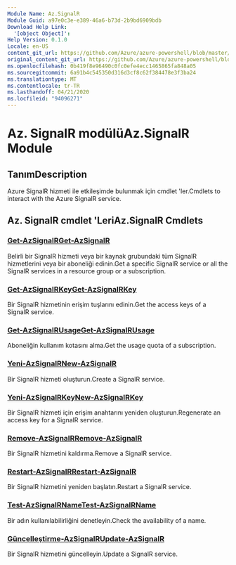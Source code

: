 ```yaml
---
Module Name: Az.SignalR
Module Guid: a97e0c3e-e389-46a6-b73d-2b9bd6909bdb
Download Help Link:
  '[object Object]': 
Help Version: 0.1.0
Locale: en-US
content_git_url: https://github.com/Azure/azure-powershell/blob/master/src/SignalR/SignalR/help/Az.SignalR.md
original_content_git_url: https://github.com/Azure/azure-powershell/blob/master/src/SignalR/SignalR/help/Az.SignalR.md
ms.openlocfilehash: 0b419f8e96490c0fc0efe4ecc1465865fa848a05
ms.sourcegitcommit: 6a91b4c545350d316d3cf8c62f384478e3f3ba24
ms.translationtype: MT
ms.contentlocale: tr-TR
ms.lasthandoff: 04/21/2020
ms.locfileid: "94096271"
---
```

# <span data-ttu-id="d06b8-101">Az. SignalR modülü</span><span class="sxs-lookup"><span data-stu-id="d06b8-101">Az.SignalR Module</span></span>
## <span data-ttu-id="d06b8-102">Tanım</span><span class="sxs-lookup"><span data-stu-id="d06b8-102">Description</span></span>
<span data-ttu-id="d06b8-103">Azure SignalR hizmeti ile etkileşimde bulunmak için cmdlet 'ler.</span><span class="sxs-lookup"><span data-stu-id="d06b8-103">Cmdlets to interact with the Azure SignalR service.</span></span>

## <span data-ttu-id="d06b8-104">Az. SignalR cmdlet 'Leri</span><span class="sxs-lookup"><span data-stu-id="d06b8-104">Az.SignalR Cmdlets</span></span>
### [<span data-ttu-id="d06b8-105">Get-AzSignalR</span><span class="sxs-lookup"><span data-stu-id="d06b8-105">Get-AzSignalR</span></span>](Get-AzSignalR.md)
<span data-ttu-id="d06b8-106">Belirli bir SignalR hizmeti veya bir kaynak grubundaki tüm SignalR hizmetlerini veya bir aboneliği edinin.</span><span class="sxs-lookup"><span data-stu-id="d06b8-106">Get a specific SignalR service or all the SignalR services in a resource group or a subscription.</span></span>

### [<span data-ttu-id="d06b8-107">Get-AzSignalRKey</span><span class="sxs-lookup"><span data-stu-id="d06b8-107">Get-AzSignalRKey</span></span>](Get-AzSignalRKey.md)
<span data-ttu-id="d06b8-108">Bir SignalR hizmetinin erişim tuşlarını edinin.</span><span class="sxs-lookup"><span data-stu-id="d06b8-108">Get the access keys of a SignalR service.</span></span>

### [<span data-ttu-id="d06b8-109">Get-AzSignalRUsage</span><span class="sxs-lookup"><span data-stu-id="d06b8-109">Get-AzSignalRUsage</span></span>](Get-AzSignalRUsage.md)
<span data-ttu-id="d06b8-110">Aboneliğin kullanım kotasını alma.</span><span class="sxs-lookup"><span data-stu-id="d06b8-110">Get the usage quota of a subscription.</span></span>

### [<span data-ttu-id="d06b8-111">Yeni-AzSignalR</span><span class="sxs-lookup"><span data-stu-id="d06b8-111">New-AzSignalR</span></span>](New-AzSignalR.md)
<span data-ttu-id="d06b8-112">Bir SignalR hizmeti oluşturun.</span><span class="sxs-lookup"><span data-stu-id="d06b8-112">Create a SignalR service.</span></span>

### [<span data-ttu-id="d06b8-113">Yeni-AzSignalRKey</span><span class="sxs-lookup"><span data-stu-id="d06b8-113">New-AzSignalRKey</span></span>](New-AzSignalRKey.md)
<span data-ttu-id="d06b8-114">Bir SignalR hizmeti için erişim anahtarını yeniden oluşturun.</span><span class="sxs-lookup"><span data-stu-id="d06b8-114">Regenerate an access key for a SignalR service.</span></span>

### [<span data-ttu-id="d06b8-115">Remove-AzSignalR</span><span class="sxs-lookup"><span data-stu-id="d06b8-115">Remove-AzSignalR</span></span>](Remove-AzSignalR.md)
<span data-ttu-id="d06b8-116">Bir SignalR hizmetini kaldırma.</span><span class="sxs-lookup"><span data-stu-id="d06b8-116">Remove a SignalR service.</span></span>

### [<span data-ttu-id="d06b8-117">Restart-AzSignalR</span><span class="sxs-lookup"><span data-stu-id="d06b8-117">Restart-AzSignalR</span></span>](Restart-AzSignalR.md)
<span data-ttu-id="d06b8-118">Bir SignalR hizmetini yeniden başlatın.</span><span class="sxs-lookup"><span data-stu-id="d06b8-118">Restart a SignalR service.</span></span>

### [<span data-ttu-id="d06b8-119">Test-AzSignalRName</span><span class="sxs-lookup"><span data-stu-id="d06b8-119">Test-AzSignalRName</span></span>](Test-AzSignalRName.md)
<span data-ttu-id="d06b8-120">Bir adın kullanılabilirliğini denetleyin.</span><span class="sxs-lookup"><span data-stu-id="d06b8-120">Check the availability of a name.</span></span>

### [<span data-ttu-id="d06b8-121">Güncelleştirme-AzSignalR</span><span class="sxs-lookup"><span data-stu-id="d06b8-121">Update-AzSignalR</span></span>](Update-AzSignalR.md)
<span data-ttu-id="d06b8-122">Bir SignalR hizmetini güncelleyin.</span><span class="sxs-lookup"><span data-stu-id="d06b8-122">Update a SignalR service.</span></span>

